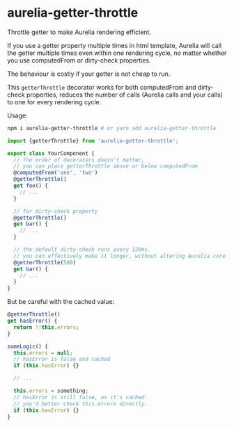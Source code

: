 # aurelia-getter-throttle

Throttle getter to make Aurelia rendering efficient.

If you use a getter property multiple times in html template, Aurelia will call the getter multiple times even within one rendering cycle, no matter whether you use computedFrom or dirty-check properties.

The behaviour is costly if your getter is not cheap to run.

This `getterThrottle` decorator works for both computedFrom and dirty-check properties, reduces the number of calls (Aurelia calls and your calls) to one for every rendering cycle.

Usage:

```sh
npm i aurelia-getter-throttle # or yarn add aurelia-getter-throttle
```

```js
import {getterThrottle} from 'aurelia-getter-throttle';

export class YourComponent {
  // the order of decorators doesn't matter,
  // you can place getterThrottle above or below computedFrom
  @computedFrom('one', 'two')
  @getterThrottle()
  get foo() {
    // ...
  }

  // for dirty-check property
  @getterThrottle()
  get bar() {
    // ...
  }

  // the default dirty-check runs every 120ms.
  // you can effectively make it longer, without altering Aurelia core behaviour.
  @getterThrottle(500)
  get bar() {
    // ...
  }
}
```

But be careful with the cached value:

```js
@getterThrottle()
get hasError() {
  return !!this.errors;
}

someLogic() {
  this.errors = null;
  // hasError is false and cached
  if (this.hasError) {}

  // ...

  this.errors = something;
  // hasError is still false, as it's cached.
  // you'd better check this.errors directly.
  if (this.hasError) {}
}
```